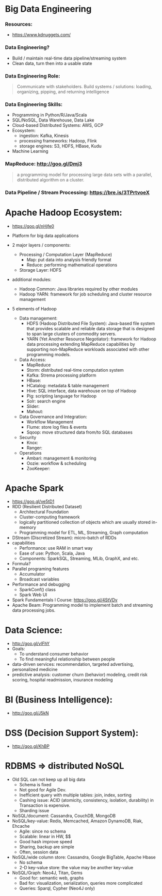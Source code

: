 # Big Data Engineering

### Resources:
- https://www.kdnuggets.com/

### Data Engineering?
- Build / maintain real-time data pipeline/streaming system
- Clean data, turn then into a usable state

### Data Engineering Role:
> Communicate with stakeholders. Build systems / solutions: loading, organizing, pipping, and returning intelligence

### Data Engineering Skills:
- Programming in Python/R/Java/Scala
- SQL/NoSQL, Data Warehouse, Data Lake
- Cloud-based Distributed Systems: AWS, GCP
- Ecosystem:
    - ingestion: Kafka, Kinesis
    - processing frameworks: Hadoop, Flink
    - storage engines: S3, HDFS, HBase, Kudu
- Machine Learning

### MapReduce: http://goo.gl/Dmj3
> a programming model for processing large data sets with a parallel, distributed algorithm on a cluster.

### Data Pipeline / Stream Processing: https://bre.is/3TPrtvoeX


# Apache Hadoop Ecosystem:
- https://goo.gl/nHjfe0
- Platform for big data applications
- 2 major layers / components:
    - Processing / Computation Layer (MapReduce)
        - Map: put data into analysis friendly format
        - Reduce: performing mathematical operations
    - Storage Layer: HDFS
- additional modules:
    - Hadoop Common: Java libraries required by other modules
    - Hadoop YARN: framework for job scheduling and cluster resource management

- 5 elements of Hadoop
    - Data management:
        - HDFS (Hadoop Distributed File System): Java-based file system that provides scalable and reliable data storage that is designed to span large clusters of commodity servers.
        - YARN (Yet Another Resource Negotiator): framework for Hadoop data processing extending MapReduce capabilities by supporting non-MapReduce workloads associated with other programming models.
    - Data Access:
        - MapReduce
        - Storm: distributed real-time computation system
        - Kafka: Strema processing platform
        - HBase:
        - HCatalog: metadata & table management
        - Hive: SQL interface, data warehouse on top of Hadoop
        - Pig: scripting language for Hadoop
        - Solr: search engine
        - Slider:
        - Mahout:
    - Data Governance and Integration:
        - Workflow Management
        - Flume: store log files & events
        - Sqoop: move structured data from/to SQL databases
    - Security
        - Knox:
        - Ranger:
	- Operations
        - Ambari: management & monitoring
        - Oozie: workflow & scheduling
        - ZooKeeper:

# Apache Spark
- https://goo.gl/ve5tD1
- RDD (Resilient Distributed Dataset)
    - Architectural Foundation
    - Cluster-computing framework
    - logically partitioned collection of objects which are usually stored in-memory
    - Programming model for ETL, ML, Streaming, Graph computation
- DStream (Discretized Stream): micro-batch of RDDs
- capabilities
	- Performance: use RAM in smart way
	- Ease of use: Python, Scala, Java
	- Components: SparkSQL, Streaming, MLib, GraphX, and etc.
- Formula?
- Parallel programing features
	- Accumulator
	- Broadcast variables
- Performance and debugging
	- SparkConf() class
	- Spark Web UI
- Spark Fundamentals I Course: https://goo.gl/4StVDv
- Apache Beam: Programming model to implement batch and streaming data processing jobs.

# Data Science:
- http://goo.gl/vlFhY
- Goals:
    - To understand consumer behavior
    - To find meaningful relationship between people
- data-driven services: recommendation, targeted advertising, personalized medicine
- predictive analysis: customer churn (behavior) modeling, credit risk scoring, hospital readmission, insurance modeling

# BI (Business Intelligence):
- http://goo.gl/J5kN

# DSS (Decision Support System):
- http://goo.gl/KhBP


# RDBMS => distributed NoSQL
- Old SQL can not keep up all big data
	- Schema is fixed
	- Not good for Agile Dev.
	- Inefficient query with multiple tables: join, index, sorting
	- Cashing issue: ACID (atomicity, consistency, isolation, durability) in Transaction is expensive.
	- Sharding issue
- NoSQL/document: Cassandra, CouchDB, MongoDB
- NoSQL/key-value: Redis, Memcached, Amazon DynamoDB, Riak, Ehcache
	- Agile: since no schema
	- Scalable: linear in HW, $$
	- Good hash improve speed
	- Sharing, backup are simple
	- Often, session data
- NoSQL/wide column store: Cassandra, Google BigTable, Apache Hbase
	- No schema
	- 2-D key-value store: the value may be another key-value
- NoSQL/Graph: Neo4J, Titan, Gems
	- Good for: semantic web, graphs
	- Bad for: visualization, serialization, queries more complicated
	- Queries: Sparql, Cypher (Neo4J only)

